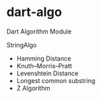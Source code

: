 # dart-algo
Dart Algorithm Module

StringAlgo
- Hamming Distance
- Knuth–Morris–Pratt
- Levenshtein Distance
- Longest common substring
- Z Algorithm
